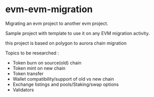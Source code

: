 # evm-evm-migration
Migrating an evm project to another evm project. 

Sample project with template to use it on any EVM migration activity. 

this project is based on polygon to aurora chain migration

Topics to be researched :
- Token burn on source(old) chain
- Token mint on new chain
- Token transfer
- Wallet compatibility/support of old vs new chain 
- Exchange listings and pools/Staking/swap options 
- Validators
